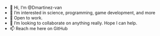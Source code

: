 - 👋 Hi, I’m @Dmartinez-van
- 👀 I’m interested in science, programming, game development, and more
- 🌱 Open to work. 
- 💞️ I’m looking to collaborate on anything really. Hope I can help.
- 📫 Reach me here on GitHub

<!---
Dmartinez-van/Dmartinez-van is a ✨ special ✨ repository because its `README.md` (this file) appears on your GitHub profile.
You can click the Preview link to take a look at your changes.
--->
